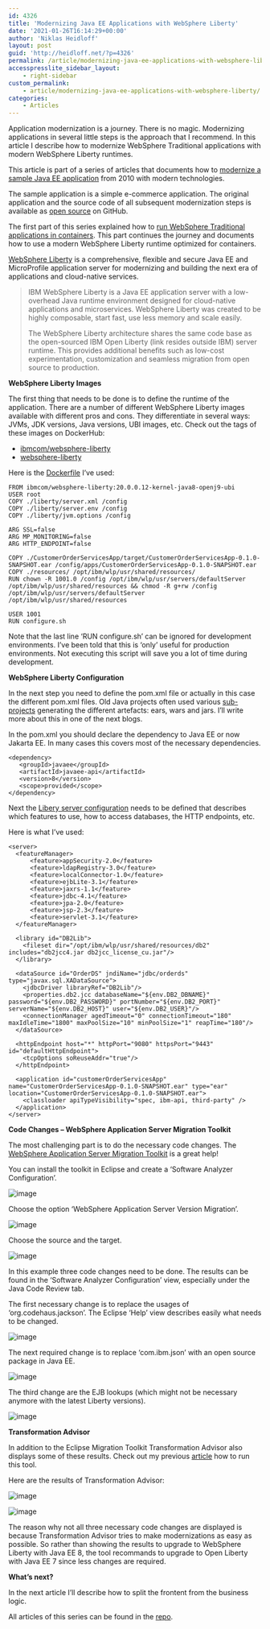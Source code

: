 ```yaml
---
id: 4326
title: 'Modernizing Java EE Applications with WebSphere Liberty'
date: '2021-01-26T16:14:29+00:00'
author: 'Niklas Heidloff'
layout: post
guid: 'http://heidloff.net/?p=4326'
permalink: /article/modernizing-java-ee-applications-with-websphere-liberty/
accesspresslite_sidebar_layout:
    - right-sidebar
custom_permalink:
    - article/modernizing-java-ee-applications-with-websphere-liberty/
categories:
    - Articles
---
```


Application modernization is a journey. There is no magic. Modernizing applications in several little steps is the approach that I recommend. In this article I describe how to modernize WebSphere Traditional applications with modern WebSphere Liberty runtimes.

This article is part of a series of articles that documents how to [modernize a sample Java EE application](https://github.com/nheidloff/application-modernization-javaee-quarkus#documentation) from 2010 with modern technologies.

The sample application is a simple e-commerce application. The original application and the source code of all subsequent modernization steps is available as [open source](https://github.com/nheidloff/application-modernization-javaee-quarkus) on GitHub.

The first part of this series explained how to [run WebSphere Traditional applications in containers](http://heidloff.net/article/improving-operational-efficiency-through-application-modernization/). This part continues the journey and documents how to use a modern WebSphere Liberty runtime optimized for containers.

[WebSphere Liberty](https://www.ibm.com/cloud/websphere-liberty) is a comprehensive, flexible and secure Java EE and MicroProfile application server for modernizing and building the next era of applications and cloud-native services.

> IBM WebSphere Liberty is a Java EE application server with a low-overhead Java runtime environment designed for cloud-native applications and microservices. WebSphere Liberty was created to be highly composable, start fast, use less memory and scale easily.
> 
> The WebSphere Liberty architecture shares the same code base as the open-sourced IBM Open Liberty (link resides outside IBM) server runtime. This provides additional benefits such as low-cost experimentation, customization and seamless migration from open source to production.

**WebSphere Liberty Images**

The first thing that needs to be done is to define the runtime of the application. There are a number of different WebSphere Liberty images available with different pros and cons. They differentiate in several ways: JVMs, JDK versions, Java versions, UBI images, etc. Check out the tags of these images on DockerHub:

- [ibmcom/websphere-liberty](https://hub.docker.com/_/websphere-liberty)
- [websphere-liberty](https://hub.docker.com/r/ibmcom/websphere-liberty)

Here is the [Dockerfile](https://github.com/nheidloff/application-modernization-javaee-quarkus/blob/master/monolith-websphere-liberty/Dockerfile) I’ve used:

```
FROM ibmcom/websphere-liberty:20.0.0.12-kernel-java8-openj9-ubi
USER root
COPY ./liberty/server.xml /config
COPY ./liberty/server.env /config
COPY ./liberty/jvm.options /config

ARG SSL=false
ARG MP_MONITORING=false
ARG HTTP_ENDPOINT=false

COPY ./CustomerOrderServicesApp/target/CustomerOrderServicesApp-0.1.0-SNAPSHOT.ear /config/apps/CustomerOrderServicesApp-0.1.0-SNAPSHOT.ear
COPY ./resources/ /opt/ibm/wlp/usr/shared/resources/
RUN chown -R 1001.0 /config /opt/ibm/wlp/usr/servers/defaultServer /opt/ibm/wlp/usr/shared/resources && chmod -R g+rw /config /opt/ibm/wlp/usr/servers/defaultServer  /opt/ibm/wlp/usr/shared/resources

USER 1001
RUN configure.sh
```

Note that the last line ‘RUN configure.sh’ can be ignored for development environments. I’ve been told that this is ‘only’ useful for production environments. Not executing this script will save you a lot of time during development.

**WebSphere Liberty Configuration**

In the next step you need to define the pom.xml file or actually in this case the different pom.xml files. Old Java projects often used various [sub-projects](https://github.com/nheidloff/application-modernization-javaee-quarkus/tree/master/monolith-websphere-liberty) generating the different artefacts: ears, wars and jars. I’ll write more about this in one of the next blogs.

In the pom.xml you should declare the dependency to Java EE or now Jakarta EE. In many cases this covers most of the necessary dependencies.

```
<dependency>
   <groupId>javaee</groupId>
   <artifactId>javaee-api</artifactId>
   <version>8</version>
   <scope>provided</scope>
</dependency>
```

Next the [Libery server configuration](https://github.com/nheidloff/application-modernization-javaee-quarkus/blob/master/monolith-websphere-liberty/liberty/server.xml) needs to be defined that describes which features to use, how to access databases, the HTTP endpoints, etc.

Here is what I’ve used:

```
<server>
  <featureManager>
      <feature>appSecurity-2.0</feature>
      <feature>ldapRegistry-3.0</feature>
      <feature>localConnector-1.0</feature>
      <feature>ejbLite-3.1</feature>
      <feature>jaxrs-1.1</feature>
      <feature>jdbc-4.1</feature>
      <feature>jpa-2.0</feature>
      <feature>jsp-2.3</feature>
      <feature>servlet-3.1</feature>
  </featureManager>

  <library id="DB2Lib">
    <fileset dir="/opt/ibm/wlp/usr/shared/resources/db2" includes="db2jcc4.jar db2jcc_license_cu.jar"/>
  </library>

  <dataSource id="OrderDS" jndiName="jdbc/orderds" type="javax.sql.XADataSource">
    <jdbcDriver libraryRef="DB2Lib"/>
    <properties.db2.jcc databaseName="${env.DB2_DBNAME}" password="${env.DB2_PASSWORD}" portNumber="${env.DB2_PORT}" serverName="${env.DB2_HOST}" user="${env.DB2_USER}"/>
    <connectionManager agedTimeout="0" connectionTimeout="180" maxIdleTime="1800" maxPoolSize="10" minPoolSize="1" reapTime="180"/>
  </dataSource>

  <httpEndpoint host="*" httpPort="9080" httpsPort="9443" id="defaultHttpEndpoint">
    <tcpOptions soReuseAddr="true"/>
  </httpEndpoint>

  <application id="customerOrderServicesApp" name="CustomerOrderServicesApp-0.1.0-SNAPSHOT.ear" type="ear" location="CustomerOrderServicesApp-0.1.0-SNAPSHOT.ear">
    <classloader apiTypeVisibility="spec, ibm-api, third-party" />
  </application>
</server>
```

**Code Changes – WebSphere Application Server Migration Toolkit**

The most challenging part is to do the necessary code changes. The [WebSphere Application Server Migration Toolkit](https://www.ibm.com/support/pages/websphere-application-server-migration-toolkit) is a great help!

You can install the toolkit in Eclipse and create a ‘Software Analyzer Configuration’.

![image](/assets/img/2021/01/eclipse-migration-1.png)

Choose the option ‘WebSphere Application Server Version Migration’.

![image](/assets/img/2021/01/eclipse-migration-2.png)

Choose the source and the target.

![image](/assets/img/2021/01/eclipse-migration-3.png)

In this example three code changes need to be done. The results can be found in the ‘Software Analyzer Configuration’ view, especially under the Java Code Review tab.

The first necessary change is to replace the usages of ‘org.codehaus.jackson’. The Eclipse ‘Help’ view describes easily what needs to be changed.

![image](/assets/img/2021/01/eclipse-migration-4.png)

The next required change is to replace ‘com.ibm.json’ with an open source package in Java EE.

![image](/assets/img/2021/01/eclipse-migration-5.png)

The third change are the EJB lookups (which might not be necessary anymore with the latest Liberty versions).

![image](/assets/img/2021/01/eclipse-migration-6.png)

**Transformation Advisor**

In addition to the Eclipse Migration Toolkit Transformation Advisor also displays some of these results. Check out my previous [article](http://heidloff.net/article/step-by-step-instructions-ibm-transformation-advisor/) how to run this tool.

Here are the results of Transformation Advisor:

![image](/assets/img/2021/01/transformation-advisor-was-to-lib-1.png)

![image](/assets/img/2021/01/transformation-advisor-was-to-lib-2.png)

The reason why not all three necessary code changes are displayed is because Transformation Advisor tries to make modernizations as easy as possible. So rather than showing the results to upgrade to WebSphere Liberty with Java EE 8, the tool recommands to upgrade to Open Liberty with Java EE 7 since less changes are required.

**What’s next?**

In the next article I’ll describe how to split the frontent from the business logic.

All articles of this series can be found in the [repo](https://github.com/nheidloff/application-modernization-javaee-quarkus#documentation).